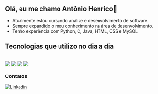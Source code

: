 ## Olá, eu me chamo Antônio Henrico👋
- Atualmente estou cursando análise e desenvolvimento de software.
- Sempre expandido o meu conhecimento na área de desenvolvimento.
- Tenho experiência com Python, C, Java, HTML, CSS e MySQL.
## Tecnologias que utilizo no dia a dia

<div style="display: inline_block"><br/>
  <img align="center" alt"html5" src="https://img.shields.io/badge/HTML5-E34F26?style=for-the-badge&logo=html5&logoColor=white" />
    <img align="center" alt"CSS" src="https://img.shields.io/badge/CSS3-1572B6?style=for-the-badge&logo=css3&logoColor=white" />
    <img align="center" alt"Python" src="https://img.shields.io/badge/Python-14354C?style=for-the-badge&logo=python&logoColor=white" />
    <img align="center" alt"C" src="https://img.shields.io/badge/C-00599C?style=for-the-badge&logo=c&logoColor=white" />
    <img align="center" alt"SQL" src="" />
</div>


### Contatos
[![Linkedin](https://img.shields.io/badge/LinkedIn-0077B5?style=for-the-badge&logo=linkedin&logoColor=white
)](https://www.linkedin.com/in/ant%C3%B4nio-lopes-970912230/)
